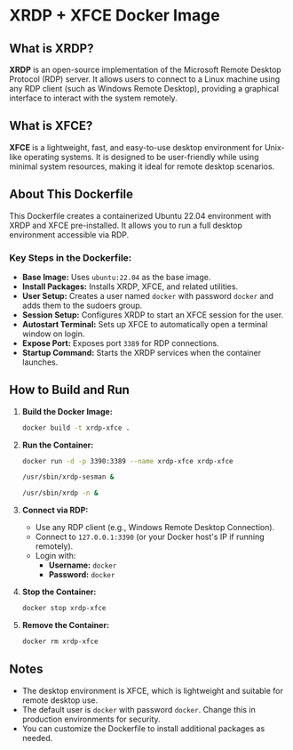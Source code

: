 # XRDP + XFCE Docker Image

## What is XRDP?
**XRDP** is an open-source implementation of the Microsoft Remote Desktop Protocol (RDP) server. It allows users to connect to a Linux machine using any RDP client (such as Windows Remote Desktop), providing a graphical interface to interact with the system remotely.

## What is XFCE?
**XFCE** is a lightweight, fast, and easy-to-use desktop environment for Unix-like operating systems. It is designed to be user-friendly while using minimal system resources, making it ideal for remote desktop scenarios.

## About This Dockerfile
This Dockerfile creates a containerized Ubuntu 22.04 environment with XRDP and XFCE pre-installed. It allows you to run a full desktop environment accessible via RDP.

### Key Steps in the Dockerfile:
- **Base Image:** Uses `ubuntu:22.04` as the base image.
- **Install Packages:** Installs XRDP, XFCE, and related utilities.
- **User Setup:** Creates a user named `docker` with password `docker` and adds them to the sudoers group.
- **Session Setup:** Configures XRDP to start an XFCE session for the user.
- **Autostart Terminal:** Sets up XFCE to automatically open a terminal window on login.
- **Expose Port:** Exposes port `3389` for RDP connections.
- **Startup Command:** Starts the XRDP services when the container launches.

## How to Build and Run

1. **Build the Docker Image:**
   ```sh
   docker build -t xrdp-xfce .
   ```

2. **Run the Container:**
   ```sh
   docker run -d -p 3390:3389 --name xrdp-xfce xrdp-xfce
   ```
   ```sh
   /usr/sbin/xrdp-sesman & 
   
   ```
   ```sh
   /usr/sbin/xrdp -n &
   
   ```

3. **Connect via RDP:**
   - Use any RDP client (e.g., Windows Remote Desktop Connection).
   - Connect to `127.0.0.1:3390` (or your Docker host's IP if running remotely).
   - Login with:
     - **Username:** `docker`
     - **Password:** `docker`

4. **Stop the Container:**
   ```sh
   docker stop xrdp-xfce
   ```

5. **Remove the Container:**
   ```sh
   docker rm xrdp-xfce
   ```

## Notes
- The desktop environment is XFCE, which is lightweight and suitable for remote desktop use.
- The default user is `docker` with password `docker`. Change this in production environments for security.
- You can customize the Dockerfile to install additional packages as needed. 